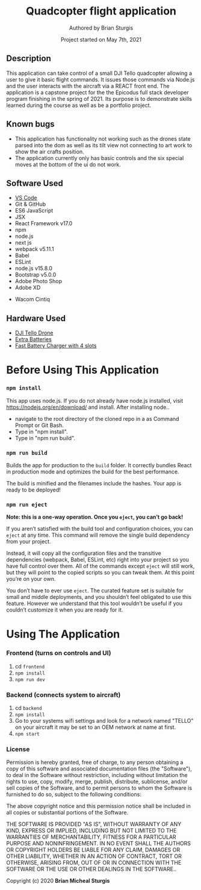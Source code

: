 <h1 align="center"> Quadcopter flight application </h1>

<p align="center"> Authored by Brian Sturgis</p>
<p align="center">Project started on May 7th, 2021</p>

## Description
This application can take control of a small DJI Tello quadcopter allowing a user to give it basic flight commands.  It issues those commands via Node.js and the user interacts with the aircraft via a REACT front end.  The application is a capstone project for the the Epicodus full stack developer program finishing in the spring of 2021.  Its purpose is to demonstrate skills learned during the course as well as be a portfolio project.

## Known bugs
- This application has functionality not working such as the drones state parsed into the dom as well as its tilt view not connecting to art work to show the air crafts position.
- The application currently only has basic controls and the six special moves at the bottom of the ui do not work.

## Software Used
- [VS Code](https://code.visualstudio.com/download)
- Git & GitHub
- ES6 JavaScript
- JSX
- React Framework v17.0
- npm
- node.js
- next js
- webpack v5.11.1
- Babel
- ESLint
- node.js v15.8.0
- Bootstrap v5.0.0
- Adobe Photo Shop
- Adobe XD
* Wacom Cintiq

## Hardware Used
* [DJI Tello Drone](https://amzn.to/2SvzqON)
* [Extra Batteries](https://amzn.to/2SyV70J)
* [Fast Battery Charger with 4 slots](https://amzn.to/2SAWqwb)

# Before Using This Application

### `npm install`
This app uses node.js. If you do not already have node.js installed, visit https://nodejs.org/en/download/ and install.
After installing node..
- navigate to the root directory of the cloned repo in a as Command Prompt or Git Bash.
- Type in "npm install".
- Type in "npm run build".

### `npm run build`
Builds the app for production to the `build` folder.
It correctly bundles React in production mode and optimizes the build for the best performance.

The build is minified and the filenames include the hashes.
Your app is ready to be deployed!

### `npm run eject`
**Note: this is a one-way operation. Once you `eject`, you can’t go back!**

If you aren’t satisfied with the build tool and configuration choices, you can `eject` at any time. This command will remove the single build dependency from your project.

Instead, it will copy all the configuration files and the transitive dependencies (webpack, Babel, ESLint, etc) right into your project so you have full control over them. All of the commands except `eject` will still work, but they will point to the copied scripts so you can tweak them. At this point you’re on your own.

You don’t have to ever use `eject`. The curated feature set is suitable for small and middle deployments, and you shouldn’t feel obligated to use this feature. However we understand that this tool wouldn’t be useful if you couldn’t customize it when you are ready for it.


# Using The Application

### Frontend (turns on controls and UI)
1. cd `frontend`
2. `npm install`
3. `npm run dev`

### Backend (connects system to aircraft)
1. cd `backend`
2. `npm install`
3. Go to your systems wifi settings and look for a network named "TELLO" on your aircraft it may be set to an OEM network at name at first.
4. `npm start`

### License
Permission is hereby granted, free of charge, to any person obtaining a copy of this software and associated documentation files (the "Software"), to deal in the Software without restriction, including without limitation the rights to use, copy, modify, merge, publish, distribute, sublicense, and/or sell copies of the Software, and to permit persons to whom the Software is furnished to do so, subject to the following conditions:

The above copyright notice and this permission notice shall be included in all copies or substantial portions of the Software.

THE SOFTWARE IS PROVIDED "AS IS", WITHOUT WARRANTY OF ANY KIND, EXPRESS OR IMPLIED, INCLUDING BUT NOT LIMITED TO THE WARRANTIES OF MERCHANTABILITY, FITNESS FOR A PARTICULAR PURPOSE AND NONINFRINGEMENT. IN NO EVENT SHALL THE AUTHORS OR COPYRIGHT HOLDERS BE LIABLE FOR ANY CLAIM, DAMAGES OR OTHER LIABILITY, WHETHER IN AN ACTION OF CONTRACT, TORT OR OTHERWISE, ARISING FROM, OUT OF OR IN CONNECTION WITH THE SOFTWARE OR THE USE OR OTHER DEALINGS IN THE SOFTWARE..

Copyright (c) 2020 **Brian Micheal Sturgis**